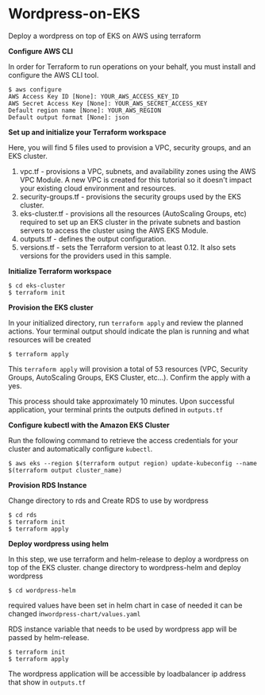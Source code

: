 # Wordpress-on-EKS
Deploy a wordpress on top of EKS on AWS using terraform

**Configure AWS CLI**

In order for Terraform to run operations on your behalf, you must install and configure the AWS CLI tool. 

```dotnetcli
$ aws configure
AWS Access Key ID [None]: YOUR_AWS_ACCESS_KEY_ID
AWS Secret Access Key [None]: YOUR_AWS_SECRET_ACCESS_KEY
Default region name [None]: YOUR_AWS_REGION
Default output format [None]: json
```

**Set up and initialize your Terraform workspace**

Here, you will find 5 files used to provision a VPC, security groups, and an EKS cluster.

1. vpc.tf - provisions a VPC, subnets, and availability zones using the AWS VPC Module. A new VPC is created for this tutorial so it doesn't impact your existing cloud environment and resources.
2. security-groups.tf - provisions the security groups used by the EKS cluster.
3. eks-cluster.tf - provisions all the resources (AutoScaling Groups, etc) required to set up an EKS cluster in the private subnets and bastion servers to access the cluster using the AWS EKS Module.
4. outputs.tf - defines the output configuration.
5. versions.tf - sets the Terraform version to at least 0.12. It also sets versions for the providers used in this sample.

**Initialize Terraform workspace**

```
$ cd eks-cluster
$ terraform init
```

**Provision the EKS cluster**

In your initialized directory, run `terraform apply` and review the planned actions. Your terminal output should indicate the plan is running and what resources will be created

```
$ terraform apply
```

This `terraform apply` will provision a total of 53 resources (VPC, Security Groups, AutoScaling Groups, EKS Cluster, etc...). Confirm the apply with a yes.

This process should take approximately 10 minutes. Upon successful application, your terminal prints the outputs defined in `outputs.tf`

**Configure kubectl with the Amazon EKS Cluster**

Run the following command to retrieve the access credentials for your cluster and automatically configure `kubectl`.

```
$ aws eks --region $(terraform output region) update-kubeconfig --name $(terraform output cluster_name)
```


**Provision RDS Instance**

Change directory to rds and Create RDS to use by wordpress
```
$ cd rds
$ terraform init
$ terraform apply
```

**Deploy wordpress using helm**

In this step, we use terraform and helm-release to deploy a wordpress on top of the EKS cluster.
change directory to wordpress-helm and deploy wordpress
```
$ cd wordpress-helm
```

required values have been set in helm chart in case of needed it can be changed in`wordpress-chart/values.yaml`

RDS instance variable that needs to be used by wordpress app will be passed by helm-release.

```
$ terraform init
$ terraform apply
```
The wordpress application will be accessible by loadbalancer ip address that show in `outputs.tf`
